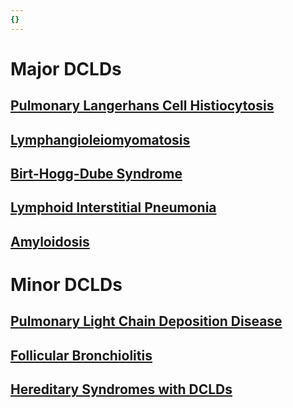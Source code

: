 ```yaml
---
{}
---
```

   
# Major DCLDs   
## [Pulmonary Langerhans Cell Histiocytosis](../../../Pulmonary%20Medicine/02.%20Diseases%20of%20the%20Lung%20Parenchyma/Diffuse%20Parenchymal%20Lung%20Disease/Diffuse%20Cystic%20Lung%20Diseases/Pulmonary%20Langerhans%20Cell%20Histiocytosis.md)   
## [Lymphangioleiomyomatosis](../../../Pulmonary%20Medicine/02.%20Diseases%20of%20the%20Lung%20Parenchyma/Diffuse%20Parenchymal%20Lung%20Disease/Diffuse%20Cystic%20Lung%20Diseases/Lymphangioleiomyomatosis.md)   
## [Birt-Hogg-Dube Syndrome](../../../Pulmonary%20Medicine/02.%20Diseases%20of%20the%20Lung%20Parenchyma/Diffuse%20Parenchymal%20Lung%20Disease/Diffuse%20Cystic%20Lung%20Diseases/Birt-Hogg-Dube%20Syndrome.md)   
## [Lymphoid Interstitial Pneumonia](../../../Pulmonary%20Medicine/02.%20Diseases%20of%20the%20Lung%20Parenchyma/Diffuse%20Parenchymal%20Lung%20Disease/Diffuse%20Cystic%20Lung%20Diseases/Lymphoid%20Interstitial%20Pneumonia.md)   
## [Amyloidosis](../../../Pulmonary%20Medicine/02.%20Diseases%20of%20the%20Lung%20Parenchyma/Diffuse%20Parenchymal%20Lung%20Disease/Diffuse%20Cystic%20Lung%20Diseases/Amyloidosis.md)   
# Minor DCLDs   
## [Pulmonary Light Chain Deposition Disease](../../../Pulmonary%20Medicine/02.%20Diseases%20of%20the%20Lung%20Parenchyma/Diffuse%20Parenchymal%20Lung%20Disease/Diffuse%20Cystic%20Lung%20Diseases/Pulmonary%20Light%20Chain%20Deposition%20Disease.md)   
## [Follicular Bronchiolitis](../../../Pulmonary%20Medicine/02.%20Diseases%20of%20the%20Lung%20Parenchyma/Diffuse%20Parenchymal%20Lung%20Disease/Diffuse%20Cystic%20Lung%20Diseases/Follicular%20Bronchiolitis.md)   
## [Hereditary Syndromes with DCLDs](../../../Pulmonary%20Medicine/02.%20Diseases%20of%20the%20Lung%20Parenchyma/Diffuse%20Parenchymal%20Lung%20Disease/Diffuse%20Cystic%20Lung%20Diseases/Hereditary%20Syndromes%20with%20DCLDs.md)